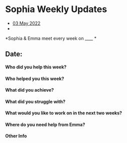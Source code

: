 # Sophia Weekly Updates

* [03 May 2022](#date-03-may-2022)
* 

*Sophia & Emma meet every week on ____ *


## Date: 

#### Who did you help this week?


#### Who helped you this week?

#### What did you achieve?


#### What did you struggle with?

#### What would you like to work on in the next two weeks?


#### Where do you need help from Emma?


#### Other Info


